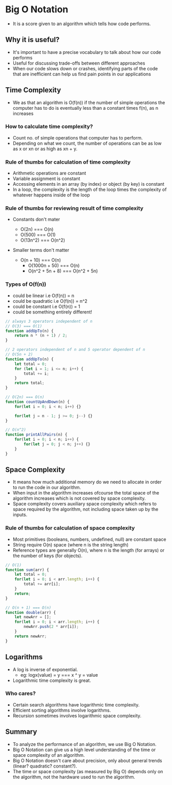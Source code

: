 # Big O Notation
- It is a score given to an algorithm which tells how code performs.

## Why it is useful?
- It's important to have a precise vocabulary to talk about how our code performs
- Useful for discussing trade-offs between different approaches
- When our code slows down or crashes, identifying parts of the code that are inefficient can help us find pain points in our applications

## Time Complexity
- We as that an algorithm is O(f(n)) if the number of simple operations the computer has to do is eventually less than a constant times f(n), as n increases

### How to calculate time complexity?
- Count no. of simple operations that computer has to perform.
- Depending on what we count, the number of operations can be as low as x or xn or as high as xn + y.

### Rule of thumbs for calculation of time complexity
- Arithmetic operations are constant
- Variable assignment is constant
- Accessing elements in an array (by index) or object (by key) is constant
- In a loop, the complexity is the length of the loop times the complexity of whatever happens inside of the loop

### Rule of thumbs for reviewing result of time complexity
- Constants don't mater
  - O(2n) === O(n)
  - O(500) === O(1)
  - O(13n^2) === O(n^2)

- Smaller terms don't matter
  - O(n + 10) === O(n)
	- O(1000n + 50) === O(n)
	- O(n^2 + 5n + 8) === O(n^2 + 5n)

### Types of O(f(n))
- could be linear i.e O(f(n)) = n
- could be quadratic i.e O(f(n)) = n^2
- could be constant i.e O(f(n)) = 1
- could be something entirely different!

```js
// always 3 operators independent of n
// O(3) === O(1)
function addUpTo(n) {
    return n * (n + 1) / 2;
}

// 2 operators independent of n and 5 operator dependent of n
// O(5n + 2)
function addUpTo(n) {
    let total = 0;
    for (let i = 1; i <= n; i++) {
        total += i;
    }
    return total;
}

// O(2n) === O(n)
function countUpAndDown(n) {
	for(let i = 0; i < n; i++) {}

	for(let j = n - 1; j >= 0; j--) {}
}

// O(n^2)
function printAllPairs(n) {
	for(let i = 0; i < n; i++) {
		for(let j = 0; j < n; j++) {}
	}
}
```

## Space Complexity
- It means how much additional memory do we need to allocate in order to run the code in our algorithm.
- When input in the algorithm increases ofcourse the total space of the algorithm increases which is not covered by space complexity.
- Space complexity covers auxiliary space complexity which refers to space required by the algorithm, not including space taken up by the inputs.

### Rule of thumbs for calculation of space complexity
- Most primitives (booleans, numbers, undefined, null) are constant space
- String require O(n) space (where n is the string length)
- Reference types are generally O(n), where n is the length (for arrays) or the number of keys (for objects).

```js
// O(1)
function sum(arr) {
	let total = 0;
	for(let i = 0; i < arr.length; i++) {
		total += arr[i];
	}
	return;
}

// O(n + 1) === O(n)
function double(arr) {
	let newArr = [];
	for(let i = 0; i < arr.length; i++) {
		newArr.push(2 * arr[i]);
	}
	return newArr;
}
```

## Logarithms
- A log is inverse of exponential.
  - eg: logx(value) = y === x ^ y = value
- Logarithmic time complexity is great.

### Who cares?
- Certain search algorithms have logarithmic time complexity.
- Efficient sorting algorithms involve logarithms.
- Recursion sometimes involves logarithmic space complexity.

## Summary
- To analyze the performance of an algorithm, we use Big O Notation.
- Big O Notation can give us a high level understanding of the time or space complexity of an algorithm.
- Big O Notation doesn't care about precision, only about general trends (linear? quadratic? constant?).
- The time or space complexity (as measured by Big O) depends only on the algorithm, not the hardware used to run the algorithm.